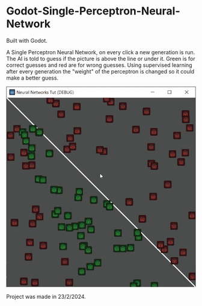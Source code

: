 # Godot-Single-Perceptron-Neural-Network

Built with Godot.


A Single Perceptron Neural Network, on every click a new generation is run.
The AI is told to guess if the picture is above the line or under it. Green is for correct guesses and red are for wrong guesses.
Using supervised learning after every generation the "weight" of the perceptron is changed so it could make a better guess.

![Alt Text](Showcase.gif)

Project was made in 23/2/2024.
